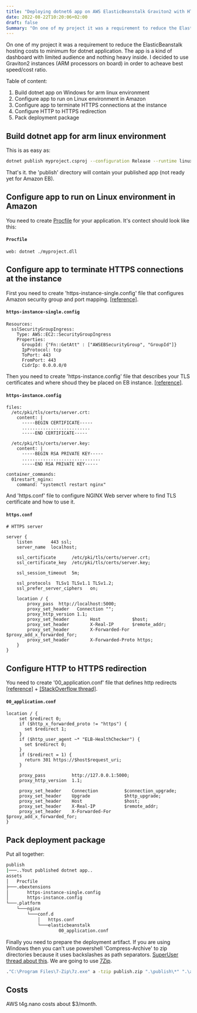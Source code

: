 ```yaml
---
title: "Deploying dotnet6 app on AWS ElasticBeanstalk Graviton2 with HTTPS termination on EC2 instande"
date: 2022-08-22T10:20:06+02:00
draft: false
Summary: "On one of my project it was a requirement to reduce the ElasticBeanstalk hosting costs to minimum for dotnet application. The app is a kind of dashboard with limited audience and nothing heavy inside. I decided to use Graviton2 instances (ARM processors on board) in order to acheave best speed/cost ratio."
---
```


On one of my project it was a requirement to reduce the ElasticBeanstalk hosting costs to minimum for dotnet application. The app is a kind of dashboard with limited audience and nothing heavy inside. I decided to use Graviton2 instances (ARM processors on board) in order to acheave best speed/cost ratio.

Table of content:
1.   Build dotnet app on Windows for arm linux environment
2.   Configure app to run on Linux environment in Amazon
3.   Configure app to terminate HTTPS connections at the instance
4.   Configure HTTP to HTTPS redirection
5.   Pack deployment package

## Build dotnet app for arm linux environment

This is as easy as:

``` bash
dotnet publish myproject.csproj --configuration Release --runtime linux-arm64 --output publish
```

That's it. the 'publish' directory will contain your published app (not ready yet for Amazon EB).

## Configure app to run on Linux environment in Amazon

You need to create [Procfile](https://docs.aws.amazon.com/elasticbeanstalk/latest/dg/dotnet-linux-procfile.html) for your application. It's contect should look like this:

#### **`Procfile`**
```
web: dotnet ./myproject.dll
```

## Configure app to terminate HTTPS connections at the instance

First you need to create 'https-instance-single.config' file that configures Amazon security group and port mapping. [[reference]](https://docs.aws.amazon.com/elasticbeanstalk/latest/dg/https-singleinstance.html).

#### **`https-instance-single.config`**
``` config
Resources:
  sslSecurityGroupIngress: 
    Type: AWS::EC2::SecurityGroupIngress
    Properties:
      GroupId: {"Fn::GetAtt" : ["AWSEBSecurityGroup", "GroupId"]}
      IpProtocol: tcp
      ToPort: 443
      FromPort: 443
      CidrIp: 0.0.0.0/0
```

Then you need to create 'https-instance.config' file that describes your TLS certificates and where shoud they be placed on EB instance. [[reference]](https://docs.aws.amazon.com/elasticbeanstalk/latest/dg/https-singleinstance-dotnet-linux.html).

#### **`https-instance.config`**
``` config
files:
  /etc/pki/tls/certs/server.crt:
    content: |
      -----BEGIN CERTIFICATE-----
      ..........................
      -----END CERTIFICATE-----
      
  /etc/pki/tls/certs/server.key:
    content: |      
      -----BEGIN RSA PRIVATE KEY-----
      ..............................
      -----END RSA PRIVATE KEY-----

container_commands:
  01restart_nginx:
    command: "systemctl restart nginx"
```

And 'https.conf' file to configure NGINX Web server where to find TLS certificate and how to use it.

#### **`https.conf`**
``` config
# HTTPS server

server {
    listen       443 ssl;
    server_name  localhost;
    
    ssl_certificate      /etc/pki/tls/certs/server.crt;
    ssl_certificate_key  /etc/pki/tls/certs/server.key;
    
    ssl_session_timeout  5m;
    
    ssl_protocols  TLSv1 TLSv1.1 TLSv1.2;
    ssl_prefer_server_ciphers   on;
    
    location / {
        proxy_pass  http://localhost:5000;
        proxy_set_header   Connection "";
        proxy_http_version 1.1;
        proxy_set_header        Host            $host;
        proxy_set_header        X-Real-IP       $remote_addr;
        proxy_set_header        X-Forwarded-For $proxy_add_x_forwarded_for;
        proxy_set_header        X-Forwarded-Proto https;
    }
}
```

## Configure HTTP to HTTPS redirection

You need to create '00_application.conf' file that defines http redirects [[reference]](https://docs.aws.amazon.com/elasticbeanstalk/latest/dg/configuring-https-httpredirect.html) + [[StackOverflow thread]](https://stackoverflow.com/questions/51900577/redirect-elastic-beanstalk-http-requests-to-https-with-nginx).

#### **`00_application.conf`**
``` config
location / {
     set $redirect 0;
     if ($http_x_forwarded_proto != "https") {
       set $redirect 1;
     }
     if ($http_user_agent ~* "ELB-HealthChecker") {
       set $redirect 0;
     }
     if ($redirect = 1) {
       return 301 https://$host$request_uri;
     }   
 
     proxy_pass          http://127.0.0.1:5000;
     proxy_http_version  1.1;
 
     proxy_set_header    Connection          $connection_upgrade;
     proxy_set_header    Upgrade             $http_upgrade;
     proxy_set_header    Host                $host;
     proxy_set_header    X-Real-IP           $remote_addr;
     proxy_set_header    X-Forwarded-For     $proxy_add_x_forwarded_for;
}
```

## Pack deployment package

Put all together:

``` bash
publish
|───..Yout published dotnet app..
assets
│   Procfile
├───.ebextensions
│       https-instance-single.config
│       https-instance.config
└───.platform
    └───nginx
        └───conf.d
            │   https.conf
            └───elasticbeanstalk
                    00_application.conf
```

Finally you need to prepare the deployment artifact. If you are using Windows then you can't use powershell 'Compress-Archive' to zip directories because it uses backslashes as path separators. [SuperUser thread about this](https://superuser.com/questions/1382839/zip-files-expand-with-backslashes-on-linux-no-subdirectories). We are going to use [7Zip](https://www.7-zip.org/).

``` bash
."C:\Program Files\7-Zip\7z.exe" a -tzip publish.zip ".\publish\*" ".\assets\*"
```

## Costs

AWS t4g.nano costs about $3/month.